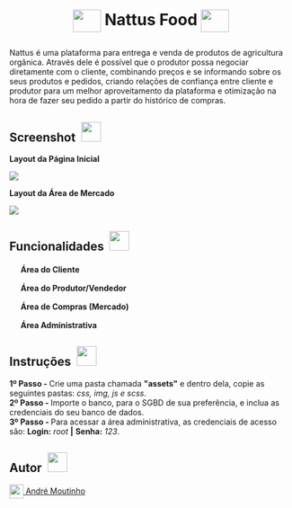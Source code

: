 <h1><p align=center><img align="center" src="https://i.postimg.cc/dtLt1Zbp/Logo-Nattus.png" height="40" width="50"/> Nattus Food <img align="center" src="https://i.postimg.cc/dtLt1Zbp/Logo-Nattus.png" height="40" width="50"/></p></h1>

<p>Nattus é uma plataforma para entrega e venda de produtos de agricultura orgânica. Através dele é possível que o produtor possa negociar diretamente com o cliente, combinando preços e se informando sobre os seus produtos e pedidos, criando relações de confiança entre cliente e produtor para um melhor aproveitamento da plataforma e otimização na hora de fazer seu pedido a partir do histórico de compras.</p>

<h2>Screenshot <img margin-width="80"/>  <img src="https://i.postimg.cc/BnkY2kw4/Screenshot.png" height="35" width="35" /></h2> 
<p><b>Layout da Página Inicial</b></p>

<img src="https://i.postimg.cc/3RJvNJCR/Nattus-P-gina-Inicial-Layout.png" />




<p><b>Layout da Área de Mercado</b></p>
<img src="https://i.postimg.cc/85SVmjnp/Nattus-Supermercado-Layout.png" />

<h2>Funcionalidades <img margin-width="80"/>  <img src="https://i.postimg.cc/jjf8ccGN/Funcionalidades.png" height="35" width="35" /></h2>

<p><img src="https://i.postimg.cc/tTHBMPjc/Check-de-Funcionalidades.png" height="16" width="16" /> <img margin-width="100"/><b>Área do Cliente</b></p>
<p><img src="https://i.postimg.cc/tTHBMPjc/Check-de-Funcionalidades.png" height="16" width="16" /> <img margin-width="100"/><b>Área do Produtor/Vendedor</b></p>
<p><img src="https://i.postimg.cc/tTHBMPjc/Check-de-Funcionalidades.png" height="16" width="16" /> <img margin-width="100"/><b>Área de Compras (Mercado)</b></p>
<p><img src="https://i.postimg.cc/tTHBMPjc/Check-de-Funcionalidades.png" height="16" width="16" /> <img margin-width="100"/><b>Área Administrativa</b></p>

<h2>Instruções <img margin-width="80"/>  <img src="https://i.postimg.cc/zGV2b87x/Instru-es.png" height="35" width="35" /></h2>

<b>1º Passo - </b> Crie uma pasta chamada <b>"assets"</b> e dentro dela, copie as seguintes pastas: <i>css, img, js e scss</i>. <br>
<b>2º Passo - </b> Importe o banco, para o SGBD de sua preferência, e inclua as credenciais do seu banco de dados. <br>
<b>3º Passo - </b> Para acessar a área administrativa, as credenciais de acesso são: <b>Login:</b> <i>root</i> <b>|</b> <b>Senha:</b> <i>123</i>.

<h2>Autor <img margin-width="-31"/>  <img src="https://i.postimg.cc/sDn0gvYB/Autor.png" height="35" width="35" /></h2>
<a href="https://github.com/AhMoutinho/" title="André Moutinho"><img align="center" src="https://i.imgur.com/VN0Vh9S.png" width="25"/> André Moutinho</a></br> 
